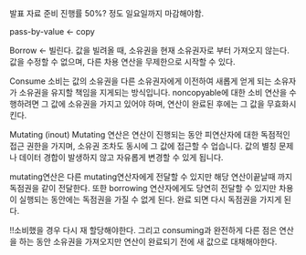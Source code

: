 발표 자료 준비 진행률 50%? 정도
일요일까지 마감해야함.

pass-by-value <- copy

Borrow <- 빌린다.
값을 빌려올 때, 소유권을 현재 소유권자로 부터 가져오지 않는다. 값을 수정할 수 없으며, 다른 차용 연산을 무제한으로 시작할 수 있다.

Consume
소비는 값의 소유권을 다른 소유권자에게 이전하여 새롭게 얻게 되는 소유자가 소유권을 유지할 책임을 지게되는 방식입니다. noncopyable에 대한 소비 연산을 수행하려면 그 값에 소유권을 가지고 있어야 하며, 연산이 완료된 후에는 그 값을 무효화시킨다.

Mutating (inout)
Mutating 연산은 연산이 진행되는 동안 피연산자에 대한 독점적인 접근 권한을 가지며, 소유권 조차도 동시에 그 값에 접근할 수 업습니다. 값의 별칭 문제나 데이터 경합이 발생하지 않고 자유롭게 변경할 수 있게 됩니다.

mutating연산은 다른 mutating연산자에게 전달할 수 있지만 해당 연산이끝날때 까지 독점권을 같이 전달한다.
또한 borrowing 연산자에게도 당연히 전달할 수 있지만 차용이 실행되는 동안에는 독점권을 가질 수 없게 된다. 완료 되면 다시 독점권을 가지게 된다.

!!소비했을 경우 다시 재 할당해야한다.
그리고 consuming과 완전하게 다른 점은 연산을 하는 동안 소유권을 가져오지만 연산이 완료되기 전에 새 값으로 대채해야한다.


